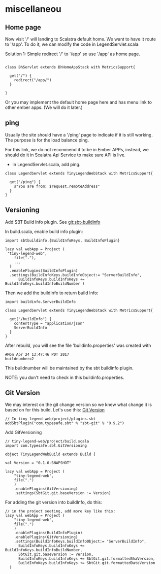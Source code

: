 # miscellaneou #

## Home page ##

Now visit '/' will landing to Scalatra default home. We want to have it route to '/app'. 
To do it, we can modify the code in LegendServlet.scala

Solution 1: Simple redirect '/' to '/app' so use '/app' as home page.
```aidl

class BhServlet extends BhHomeAppStack with MetricsSupport{

  get("/") {
    redirect("/app/")
  }

}
```

Or you may implement the default home page here and has menu link to other ember apps. (We will do it later.)

## ping ##

Usually the site should have a '/ping' page to indicate if it is still working. The purpose is for the load balance ping.

For this link, we do not recommend it to be in Ember APPs, instead, we should do it in Scalatra Api Service to make sure API is live.
 
- In LegendServlet.scala, add ping.
```aidl
class LegendServlet extends TinyLegendWebStack with MetricsSupport{

  get("/ping") {
    s"You are from: $request.remoteAddress"
  }
}

```

## Versioning ##

Add SBT Build Info plugin. See [git:sbt-buildinfo](https://github.com/sbt/sbt-buildinfo)

In build.scala, enable build info plugin:

```aidl
import sbtbuildinfo.{BuildInfoKeys, BuildInfoPlugin}

lazy val webApp = Project (
 "tiny-legend-web",
    file("."),
    ...
  )
  .enablePlugins(BuildInfoPlugin)
  .settings(BuildInfoKeys.buildInfoObject:= "ServerBuildInfo",
      BuildInfoKeys.buildInfoKeys += BuildInfoKeys.buildInfoBuildNumber )
```

Then we add the buildInfo to return build Info:
```aidl
import buildinfo.ServerBuildInfo

class LegendServlet extends TinyLegendWebStack with MetricsSupport{

  get("/buildInfo") {
    contentType = "application/json"
    ServerBuildInfo
  }
}
```

After rebuild, you will see the file 'buildinfo.properties' was created with 
```aidl
#Mon Apr 24 13:47:46 PDT 2017
buildnumber=2
```

This buildnumber will be maintained by the sbt buildinfo plugin.

NOTE: you don't need to check in this buildinfo.properties. 

## Git Version ##

We may interest on the git change version so we knew what change it is based on for this build. Let's use this:
[Git Version](https://github.com/sbt/sbt-git)

```aidl
// In tiny-legend-web/project/plugins.sbt
addSbtPlugin("com.typesafe.sbt" % "sbt-git" % "0.9.2")
```

Add GitVersioning

```aidl
// tiny-legend-web/project/build.scala
import com.typesafe.sbt.GitVersioning

object TinyLegendWebBuild extends Build {

val Version = "0.1.0-SNAPSHOT"

lazy val webApp = Project (
    "tiny-legend-web",
    file(".")
    )
    .enablePlugins(GitVersioning)
    .settings(SbtGit.git.baseVersion := Version)

```

For adding the git version into buildInfo, do this:

```aidl
// in the project seeting, add more key like this:
lazy val webApp = Project (
    "tiny-legend-web",
    file(".")
    )
    .enablePlugins(BuildInfoPlugin)
    .enablePlugins(GitVersioning)
    .settings(BuildInfoKeys.buildInfoObject:= "ServerBuildInfo",
      BuildInfoKeys.buildInfoKeys += BuildInfoKeys.buildInfoBuildNumber,
      SbtGit.git.baseVersion := Version,
      BuildInfoKeys.buildInfoKeys += SbtGit.git.formattedShaVersion,
      BuildInfoKeys.buildInfoKeys += SbtGit.git.formattedDateVersion
  )
```